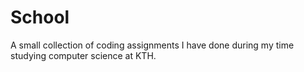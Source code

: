 # School
A small collection of coding assignments I have done during my time studying computer science at KTH.
